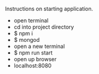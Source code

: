 Instructions on starting application.
- open terminal
- cd into project directory
- $ npm i
- $ mongod
- open a new terminal
- $ npm run start
- open up browser
- localhost:8080